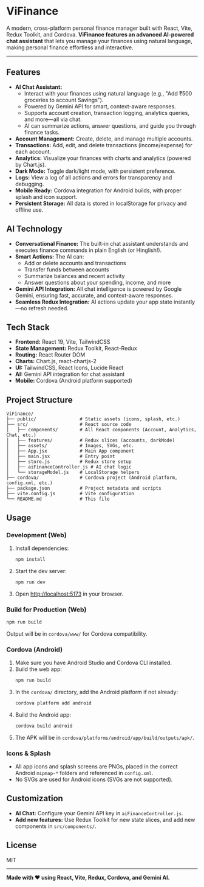 # ViFinance

A modern, cross-platform personal finance manager built with React, Vite, Redux Toolkit, and Cordova. **ViFinance features an advanced AI-powered chat assistant** that lets you manage your finances using natural language, making personal finance effortless and interactive.

---

## Features
- **AI Chat Assistant:**
  - Interact with your finances using natural language (e.g., "Add ₹500 groceries to account Savings").
  - Powered by Gemini API for smart, context-aware responses.
  - Supports account creation, transaction logging, analytics queries, and more—all via chat.
  - AI can summarize actions, answer questions, and guide you through finance tasks.
- **Account Management:** Create, delete, and manage multiple accounts.
- **Transactions:** Add, edit, and delete transactions (income/expense) for each account.
- **Analytics:** Visualize your finances with charts and analytics (powered by Chart.js).
- **Dark Mode:** Toggle dark/light mode, with persistent preference.
- **Logs:** View a log of all actions and errors for transparency and debugging.
- **Mobile Ready:** Cordova integration for Android builds, with proper splash and icon support.
- **Persistent Storage:** All data is stored in localStorage for privacy and offline use.

## AI Technology
- **Conversational Finance:** The built-in chat assistant understands and executes finance commands in plain English (or Hinglish!).
- **Smart Actions:** The AI can:
  - Add or delete accounts and transactions
  - Transfer funds between accounts
  - Summarize balances and recent activity
  - Answer questions about your spending, income, and more
- **Gemini API Integration:** All chat intelligence is powered by Google Gemini, ensuring fast, accurate, and context-aware responses.
- **Seamless Redux Integration:** AI actions update your app state instantly—no refresh needed.

## Tech Stack
- **Frontend:** React 19, Vite, TailwindCSS
- **State Management:** Redux Toolkit, React-Redux
- **Routing:** React Router DOM
- **Charts:** Chart.js, react-chartjs-2
- **UI:** TailwindCSS, React Icons, Lucide React
- **AI:** Gemini API integration for chat assistant
- **Mobile:** Cordova (Android platform supported)

## Project Structure
```
ViFinance/
├── public/                # Static assets (icons, splash, etc.)
├── src/                   # React source code
│   ├── components/        # All React components (Account, Analytics, Chat, etc.)
│   ├── features/          # Redux slices (accounts, darkMode)
│   ├── assets/            # Images, SVGs, etc.
│   ├── App.jsx            # Main App component
│   ├── main.jsx           # Entry point
│   ├── store.js           # Redux store setup
│   ├── aiFinanceController.js # AI chat logic
│   └── storageModel.js    # LocalStorage helpers
├── cordova/               # Cordova project (Android platform, config.xml, etc.)
├── package.json           # Project metadata and scripts
├── vite.config.js         # Vite configuration
└── README.md              # This file
```

## Usage

### Development (Web)
1. Install dependencies:
   ```sh
   npm install
   ```
2. Start the dev server:
   ```sh
   npm run dev
   ```
3. Open [http://localhost:5173](http://localhost:5173) in your browser.

### Build for Production (Web)
```sh
npm run build
```
Output will be in `cordova/www/` for Cordova compatibility.

### Cordova (Android)
1. Make sure you have Android Studio and Cordova CLI installed.
2. Build the web app:
   ```sh
   npm run build
   ```
3. In the `cordova/` directory, add the Android platform if not already:
   ```sh
   cordova platform add android
   ```
4. Build the Android app:
   ```sh
   cordova build android
   ```
5. The APK will be in `cordova/platforms/android/app/build/outputs/apk/`.

### Icons & Splash
- All app icons and splash screens are PNGs, placed in the correct Android `mipmap-*` folders and referenced in `config.xml`.
- No SVGs are used for Android icons (SVGs are not supported).

## Customization
- **AI Chat:** Configure your Gemini API key in `aiFinanceController.js`.
- **Add new features:** Use Redux Toolkit for new state slices, and add new components in `src/components/`.

## License
MIT

---

**Made with ❤️ using React, Vite, Redux, Cordova, and Gemini AI.**
